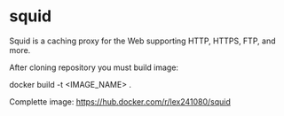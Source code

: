 # squid
Squid is a caching proxy for the Web supporting HTTP, HTTPS, FTP, and more.

After cloning repository you must build image:

  docker build -t <IMAGE_NAME> .

Complette image: https://hub.docker.com/r/lex241080/squid
